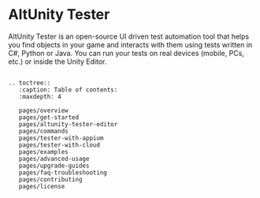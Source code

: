 # AltUnity Tester

AltUnity Tester is an open-source UI driven test automation tool that helps you find objects in your game and interacts with them using tests written in C#, Python or Java. You can run your tests on real devices (mobile, PCs, etc.) or inside the Unity Editor.

```eval_rst

.. toctree::
   :caption: Table of contents:
   :maxdepth: 4

   pages/overview
   pages/get-started
   pages/altunity-tester-editor
   pages/commands
   pages/tester-with-appium
   pages/tester-with-cloud
   pages/examples
   pages/advanced-usage
   pages/upgrade-guides
   pages/faq-troubleshooting
   pages/contributing
   pages/license

```
